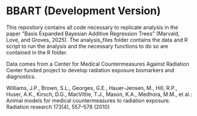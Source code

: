 # BBART (Development Version)

This repository contains all code necessary to replicate analysis in the paper
"Basis Expanded Bayesian Additive Regression Trees" (Marvald, Love, and Groves, 2025). The
analysis_files folder contains the data and R script to run the analysis and the necessary
functions to do so are contained in the R folder.

Data comes from a Center for Medical Countermeasures Against Radiation Center funded
project to develop radiation exposure biomarkers and diagnostics. 

Williams, J.P., Brown, S.L., Georges, G.E., Hauer-Jensen, M., Hill, R.P., Huser, A.K., Kirsch,
D.G., MacVittie, T.J., Mason, K.A., Medhora, M.M., et al.: Animal models for medical
countermeasures to radiation exposure. Radiation research 173(4), 557–578 (2010)
